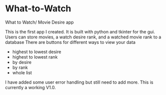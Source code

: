 # What-to-Watch
What to Watch/ Movie Desire app

This is the first app I created. It is built with python and tkinter for the gui. 
Users can store movies, a watch desire rank, and a watched movie rank to a database 
There are buttons for different ways to view your data
- highest to lowest desire
- highest to lowest rank
- by desire
- by rank
- whole list

I have added some user error handling but still need to add more. This is currently a working V1.0. 
